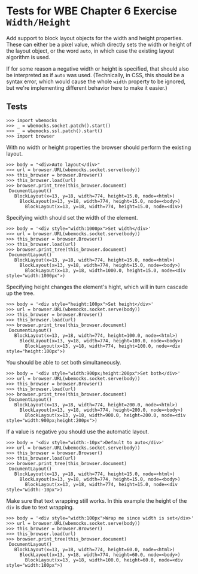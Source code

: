 Tests for WBE Chapter 6 Exercise `Width/Height`
=======================

Add support to block layout objects for the width and height
properties. These can either be a pixel value, which directly sets the
width or height of the layout object, or the word `auto`, in which
case the existing layout algorithm is used.

If for some reason a negative width or height is specified, that
should also be interpreted as if `auto` was used. (Technically, in
CSS, this should be a syntax error, which would cause the whole
`width` property to be ignored, but we're implementing different
behavior here to make it easier.)

Tests
-----

    >>> import wbemocks
    >>> _ = wbemocks.socket.patch().start()
    >>> _ = wbemocks.ssl.patch().start()
    >>> import browser

With no width or height properties the browser should perform the existing layout.

    >>> body = "<div>Auto layout</div>"
    >>> url = browser.URL(wbemocks.socket.serve(body))
    >>> this_browser = browser.Browser()
    >>> this_browser.load(url)
    >>> browser.print_tree(this_browser.document)
     DocumentLayout()
       BlockLayout(x=13, y=18, width=774, height=15.0, node=<html>)
         BlockLayout(x=13, y=18, width=774, height=15.0, node=<body>)
           BlockLayout(x=13, y=18, width=774, height=15.0, node=<div>)

Specifying width should set the width of the element.

    >>> body = '<div style="width:1000px">Set width</div>'
    >>> url = browser.URL(wbemocks.socket.serve(body))
    >>> this_browser = browser.Browser()
    >>> this_browser.load(url)
    >>> browser.print_tree(this_browser.document)
     DocumentLayout()
       BlockLayout(x=13, y=18, width=774, height=15.0, node=<html>)
         BlockLayout(x=13, y=18, width=774, height=15.0, node=<body>)
           BlockLayout(x=13, y=18, width=1000.0, height=15.0, node=<div style="width:1000px">)

Specifying height changes the element's hight, which will in turn cascade up the tree.

    >>> body = '<div style="height:100px">Set height</div>'
    >>> url = browser.URL(wbemocks.socket.serve(body))
    >>> this_browser = browser.Browser()
    >>> this_browser.load(url)
    >>> browser.print_tree(this_browser.document)
     DocumentLayout()
       BlockLayout(x=13, y=18, width=774, height=100.0, node=<html>)
         BlockLayout(x=13, y=18, width=774, height=100.0, node=<body>)
           BlockLayout(x=13, y=18, width=774, height=100.0, node=<div style="height:100px">)

You should be able to set both simultaneously.

    >>> body = '<div style="width:900px;height:200px">Set both</div>'
    >>> url = browser.URL(wbemocks.socket.serve(body))
    >>> this_browser = browser.Browser()
    >>> this_browser.load(url)
    >>> browser.print_tree(this_browser.document)
     DocumentLayout()
       BlockLayout(x=13, y=18, width=774, height=200.0, node=<html>)
         BlockLayout(x=13, y=18, width=774, height=200.0, node=<body>)
           BlockLayout(x=13, y=18, width=900.0, height=200.0, node=<div style="width:900px;height:200px">)

If a value is negative you should use the automatic layout.

    >>> body = '<div style="width:-10px">Default to auto</div>'
    >>> url = browser.URL(wbemocks.socket.serve(body))
    >>> this_browser = browser.Browser()
    >>> this_browser.load(url)
    >>> browser.print_tree(this_browser.document)
     DocumentLayout()
       BlockLayout(x=13, y=18, width=774, height=15.0, node=<html>)
         BlockLayout(x=13, y=18, width=774, height=15.0, node=<body>)
           BlockLayout(x=13, y=18, width=774, height=15.0, node=<div style="width:-10px">)

Make sure that text wrapping still works.
In this example the height of the `div` is due to text wrapping.

    >>> body = '<div style="width:100px">Wrap me since width is set</div>'
    >>> url = browser.URL(wbemocks.socket.serve(body))
    >>> this_browser = browser.Browser()
    >>> this_browser.load(url)
    >>> browser.print_tree(this_browser.document)
     DocumentLayout()
       BlockLayout(x=13, y=18, width=774, height=60.0, node=<html>)
         BlockLayout(x=13, y=18, width=774, height=60.0, node=<body>)
           BlockLayout(x=13, y=18, width=100.0, height=60.0, node=<div style="width:100px">)


